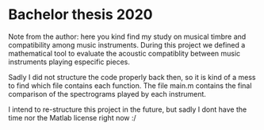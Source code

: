 # Bachelor thesis 2020

Note from the author: here you kind find my study on musical timbre and compatibility among music instruments. 
During this project we defined a mathematical tool to evaluate the acoustic compatiblity between music instruments playing especific pieces.

Sadly I did not structure the code properly back then, so it is kind of a mess to find which file contains each function.
The file main.m contains the final comparison of the spectrograms played by each instrument.

I intend to re-structure this project in the future, but sadly I dont have the time nor the Matlab license right now :/

